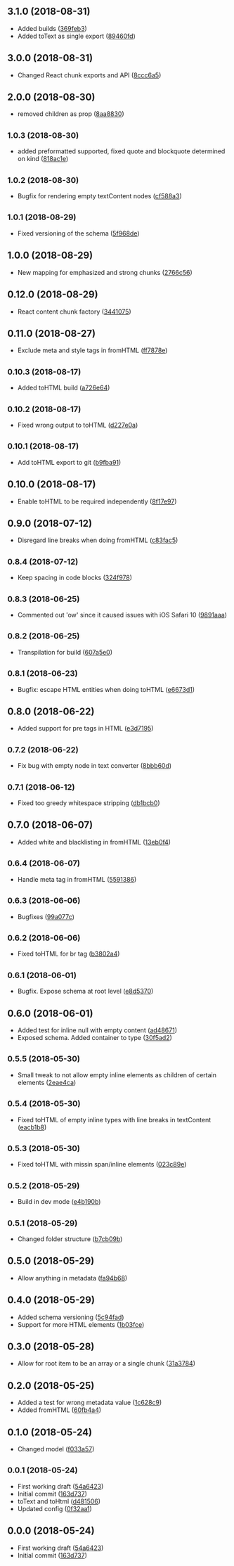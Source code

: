 ## 3.1.0 (2018-08-31)

* Added builds ([369feb3](https://github.com/snowballdigital/crystallize-content-chunk/commit/369feb3))
* Added toText as single export ([89460fd](https://github.com/snowballdigital/crystallize-content-chunk/commit/89460fd))



## 3.0.0 (2018-08-31)

* Changed React chunk exports and API ([8ccc6a5](https://github.com/snowballdigital/crystallize-content-chunk/commit/8ccc6a5))



<a name="2.0.0"></a>
## 2.0.0 (2018-08-30)

* removed children as prop ([8aa8830](https://github.com/snowballdigital/crystallize-content-chunk/commit/8aa8830))



<a name="1.0.3"></a>
## <small>1.0.3 (2018-08-30)</small>

* added preformatted supported, fixed quote and blockquote determined on kind ([818ac1e](https://github.com/snowballdigital/crystallize-content-chunk/commit/818ac1e))



## <small>1.0.2 (2018-08-30)</small>

* Bugfix for rendering empty textContent nodes ([cf588a3](https://github.com/snowballdigital/crystallize-content-chunk/commit/cf588a3))



## <small>1.0.1 (2018-08-29)</small>

* Fixed versioning of the schema ([5f968de](https://github.com/snowballdigital/crystallize-content-chunk/commit/5f968de))



## 1.0.0 (2018-08-29)

* New mapping for emphasized and strong chunks ([2766c56](https://github.com/snowballdigital/crystallize-content-chunk/commit/2766c56))



## 0.12.0 (2018-08-29)

* React content chunk factory ([3441075](https://github.com/snowballdigital/crystallize-content-chunk/commit/3441075))



## 0.11.0 (2018-08-27)

* Exclude meta and style tags in fromHTML ([ff7878e](https://github.com/snowballdigital/crystallize-content-chunk/commit/ff7878e))



## <small>0.10.3 (2018-08-17)</small>

* Added toHTML build ([a726e64](https://github.com/snowballdigital/crystallize-content-chunk/commit/a726e64))



## <small>0.10.2 (2018-08-17)</small>

* Fixed wrong output to toHTML ([d227e0a](https://github.com/snowballdigital/crystallize-content-chunk/commit/d227e0a))



## <small>0.10.1 (2018-08-17)</small>

* Add toHTML export to git ([b9fba91](https://github.com/snowballdigital/crystallize-content-chunk/commit/b9fba91))



## 0.10.0 (2018-08-17)

* Enable toHTML to be required independently ([8f17e97](https://github.com/snowballdigital/crystallize-content-chunk/commit/8f17e97))



<a name="0.9.0"></a>
## 0.9.0 (2018-07-12)

* Disregard line breaks when doing fromHTML ([c83fac5](https://github.com/snowballdigital/crystallize-content-chunk/commit/c83fac5))



<a name="0.8.4"></a>
## <small>0.8.4 (2018-07-12)</small>

* Keep spacing in code blocks ([324f978](https://github.com/snowballdigital/crystallize-content-chunk/commit/324f978))



<a name="0.8.3"></a>
## <small>0.8.3 (2018-06-25)</small>

* Commented out 'ow' since it caused issues with iOS Safari 10 ([9891aaa](https://github.com/snowballdigital/crystallize-content-chunk/commit/9891aaa))



<a name="0.8.2"></a>
## <small>0.8.2 (2018-06-25)</small>

* Transpilation for build ([607a5e0](https://github.com/snowballdigital/crystallize-content-chunk/commit/607a5e0))



## <small>0.8.1 (2018-06-23)</small>

* Bugfix: escape HTML entities when doing toHTML ([e6673d1](https://github.com/snowballdigital/crystallize-content-chunk/commit/e6673d1))



<a name="0.8.0"></a>
## 0.8.0 (2018-06-22)

* Added support for pre tags in HTML ([e3d7195](https://github.com/snowballdigital/crystallize-content-chunk/commit/e3d7195))



<a name="0.7.2"></a>
## <small>0.7.2 (2018-06-22)</small>

* Fix bug with empty node in text converter ([8bbb60d](https://github.com/snowballdigital/crystallize-content-chunk/commit/8bbb60d))



<a name="0.7.1"></a>
## <small>0.7.1 (2018-06-12)</small>

* Fixed too greedy whitespace stripping ([db1bcb0](https://github.com/snowballdigital/crystallize-content-chunk/commit/db1bcb0))



<a name="0.7.0"></a>
## 0.7.0 (2018-06-07)

* Added white and blacklisting in fromHTML ([13eb0f4](https://github.com/snowballdigital/crystallize-content-chunk/commit/13eb0f4))



<a name="0.6.4"></a>
## <small>0.6.4 (2018-06-07)</small>

* Handle meta tag in fromHTML ([5591386](https://github.com/snowballdigital/crystallize-content-chunk/commit/5591386))



<a name="0.6.3"></a>
## <small>0.6.3 (2018-06-06)</small>

* Bugfixes ([99a077c](https://github.com/snowballdigital/crystallize-content-chunk/commit/99a077c))



<a name="0.6.2"></a>
## <small>0.6.2 (2018-06-06)</small>

* Fixed toHTML for br tag ([b3802a4](https://github.com/snowballdigital/crystallize-content-chunk/commit/b3802a4))



## <small>0.6.1 (2018-06-01)</small>

* Bugfix. Expose schema at root level ([e8d5370](https://github.com/snowballdigital/crystallize-content-chunk/commit/e8d5370))



## 0.6.0 (2018-06-01)

* Added test for inline null with empty content ([ad48671](https://github.com/snowballdigital/crystallize-content-chunk/commit/ad48671))
* Exposed schema. Added container to type ([30f5ad2](https://github.com/snowballdigital/crystallize-content-chunk/commit/30f5ad2))



<a name="0.5.5"></a>
## <small>0.5.5 (2018-05-30)</small>

* Small tweak to not allow empty inline elements as children of certain elements ([2eae4ca](https://github.com/snowballdigital/crystallize-content-chunk/commit/2eae4ca))



<a name="0.5.4"></a>
## <small>0.5.4 (2018-05-30)</small>

* Fixed toHTML of empty inline types with line breaks in textContent ([eacb1b8](https://github.com/snowballdigital/crystallize-content-chunk/commit/eacb1b8))



<a name="0.5.3"></a>
## <small>0.5.3 (2018-05-30)</small>

* Fixed toHTML with missin span/inline elements ([023c89e](https://github.com/snowballdigital/crystallize-content-chunk/commit/023c89e))



<a name="0.5.2"></a>
## <small>0.5.2 (2018-05-29)</small>

* Build in dev mode ([e4b190b](https://github.com/snowballdigital/crystallize-content-chunk/commit/e4b190b))



<a name="0.5.1"></a>
## <small>0.5.1 (2018-05-29)</small>

* Changed folder structure ([b7cb09b](https://github.com/snowballdigital/crystallize-content-chunk/commit/b7cb09b))



<a name="0.5.0"></a>
## 0.5.0 (2018-05-29)

* Allow anything in metadata ([fa94b68](https://github.com/snowballdigital/crystallize-content-chunk/commit/fa94b68))



<a name="0.4.0"></a>
## 0.4.0 (2018-05-29)

* Added schema versioning ([5c94fad](https://github.com/snowballdigital/crystallize-content-chunk/commit/5c94fad))
* Support for more HTML elements ([1b03fce](https://github.com/snowballdigital/crystallize-content-chunk/commit/1b03fce))



<a name="0.3.0"></a>
## 0.3.0 (2018-05-28)

* Allow for root item to be an array or a single chunk ([31a3784](https://github.com/snowballdigital/crystallize-content-chunk/commit/31a3784))



<a name="0.2.0"></a>
## 0.2.0 (2018-05-25)

* Added a test for wrong metadata value ([1c628c9](https://github.com/snowballdigital/crystallize-content-chunk/commit/1c628c9))
* Added fromHTML ([60fb4a4](https://github.com/snowballdigital/crystallize-content-chunk/commit/60fb4a4))



<a name="0.1.0"></a>
## 0.1.0 (2018-05-24)

* Changed model ([f033a57](https://github.com/snowballdigital/crystallize-content-chunk/commit/f033a57))



<a name="0.0.1"></a>
## <small>0.0.1 (2018-05-24)</small>

* First working draft ([54a6423](https://github.com/snowballdigital/crystallize-content-chunk/commit/54a6423))
* Initial commit ([163d737](https://github.com/snowballdigital/crystallize-content-chunk/commit/163d737))
* toText and toHtml ([d481506](https://github.com/snowballdigital/crystallize-content-chunk/commit/d481506))
* Updated config ([0f32aa1](https://github.com/snowballdigital/crystallize-content-chunk/commit/0f32aa1))



<a name="0.0.0"></a>
## 0.0.0 (2018-05-24)

* First working draft ([54a6423](https://github.com/snowballdigital/crystallize-content-chunk/commit/54a6423))
* Initial commit ([163d737](https://github.com/snowballdigital/crystallize-content-chunk/commit/163d737))



